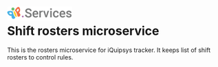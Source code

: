 # <img src="https://github.com/pip-services/pip-services/raw/master/design/Logo.png" alt="Pip.Services Logo" style="max-width:30%"> <br/> Shift rosters microservice

This is the rosters microservice for iQuipsys tracker. 
It keeps list of shift rosters to control rules.
